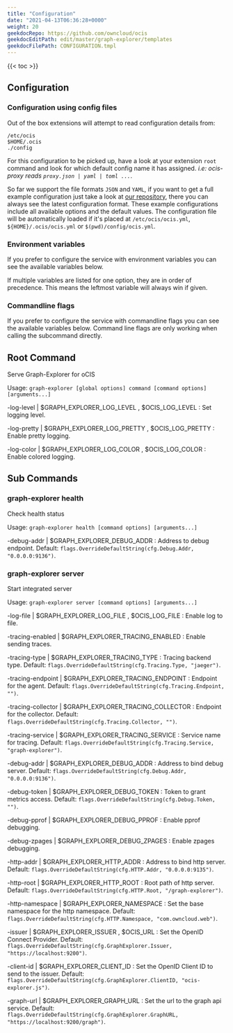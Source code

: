 ```yaml
---
title: "Configuration"
date: "2021-04-13T06:36:28+0000"
weight: 20
geekdocRepo: https://github.com/owncloud/ocis
geekdocEditPath: edit/master/graph-explorer/templates
geekdocFilePath: CONFIGURATION.tmpl
---
```


{{< toc >}}

## Configuration

### Configuration using config files

Out of the box extensions will attempt to read configuration details from:

```console
/etc/ocis
$HOME/.ocis
./config
```

For this configuration to be picked up, have a look at your extension `root` command and look for which default config name it has assigned. *i.e: ocis-proxy reads `proxy.json | yaml | toml ...`*.

So far we support the file formats `JSON` and `YAML`, if you want to get a full example configuration just take a look at [our repository](https://github.com/owncloud/ocis/tree/master/graph-explorer/config), there you can always see the latest configuration format. These example configurations include all available options and the default values. The configuration file will be automatically loaded if it's placed at `/etc/ocis/ocis.yml`, `${HOME}/.ocis/ocis.yml` or `$(pwd)/config/ocis.yml`.

### Environment variables

If you prefer to configure the service with environment variables you can see the available variables below.

If multiple variables are listed for one option, they are in order of precedence. This means the leftmost variable will always win if given.

### Commandline flags

If you prefer to configure the service with commandline flags you can see the available variables below. Command line flags are only working when calling the subcommand directly.

## Root Command

Serve Graph-Explorer for oCIS

Usage: `graph-explorer [global options] command [command options] [arguments...]`

-log-level |  $GRAPH_EXPLORER_LOG_LEVEL , $OCIS_LOG_LEVEL
: Set logging level.

-log-pretty |  $GRAPH_EXPLORER_LOG_PRETTY , $OCIS_LOG_PRETTY
: Enable pretty logging.

-log-color |  $GRAPH_EXPLORER_LOG_COLOR , $OCIS_LOG_COLOR
: Enable colored logging.

## Sub Commands

### graph-explorer health

Check health status

Usage: `graph-explorer health [command options] [arguments...]`

-debug-addr |  $GRAPH_EXPLORER_DEBUG_ADDR
: Address to debug endpoint. Default: `flags.OverrideDefaultString(cfg.Debug.Addr, "0.0.0.0:9136")`.

### graph-explorer server

Start integrated server

Usage: `graph-explorer server [command options] [arguments...]`

-log-file |  $GRAPH_EXPLORER_LOG_FILE , $OCIS_LOG_FILE
: Enable log to file.

-tracing-enabled |  $GRAPH_EXPLORER_TRACING_ENABLED
: Enable sending traces.

-tracing-type |  $GRAPH_EXPLORER_TRACING_TYPE
: Tracing backend type. Default: `flags.OverrideDefaultString(cfg.Tracing.Type, "jaeger")`.

-tracing-endpoint |  $GRAPH_EXPLORER_TRACING_ENDPOINT
: Endpoint for the agent. Default: `flags.OverrideDefaultString(cfg.Tracing.Endpoint, "")`.

-tracing-collector |  $GRAPH_EXPLORER_TRACING_COLLECTOR
: Endpoint for the collector. Default: `flags.OverrideDefaultString(cfg.Tracing.Collector, "")`.

-tracing-service |  $GRAPH_EXPLORER_TRACING_SERVICE
: Service name for tracing. Default: `flags.OverrideDefaultString(cfg.Tracing.Service, "graph-explorer")`.

-debug-addr |  $GRAPH_EXPLORER_DEBUG_ADDR
: Address to bind debug server. Default: `flags.OverrideDefaultString(cfg.Debug.Addr, "0.0.0.0:9136")`.

-debug-token |  $GRAPH_EXPLORER_DEBUG_TOKEN
: Token to grant metrics access. Default: `flags.OverrideDefaultString(cfg.Debug.Token, "")`.

-debug-pprof |  $GRAPH_EXPLORER_DEBUG_PPROF
: Enable pprof debugging.

-debug-zpages |  $GRAPH_EXPLORER_DEBUG_ZPAGES
: Enable zpages debugging.

-http-addr |  $GRAPH_EXPLORER_HTTP_ADDR
: Address to bind http server. Default: `flags.OverrideDefaultString(cfg.HTTP.Addr, "0.0.0.0:9135")`.

-http-root |  $GRAPH_EXPLORER_HTTP_ROOT
: Root path of http server. Default: `flags.OverrideDefaultString(cfg.HTTP.Root, "/graph-explorer")`.

-http-namespace |  $GRAPH_EXPLORER_NAMESPACE
: Set the base namespace for the http namespace. Default: `flags.OverrideDefaultString(cfg.HTTP.Namespace, "com.owncloud.web")`.

-issuer |  $GRAPH_EXPLORER_ISSUER , $OCIS_URL
: Set the OpenID Connect Provider. Default: `flags.OverrideDefaultString(cfg.GraphExplorer.Issuer, "https://localhost:9200")`.

-client-id |  $GRAPH_EXPLORER_CLIENT_ID
: Set the OpenID Client ID to send to the issuer. Default: `flags.OverrideDefaultString(cfg.GraphExplorer.ClientID, "ocis-explorer.js")`.

-graph-url |  $GRAPH_EXPLORER_GRAPH_URL
: Set the url to the graph api service. Default: `flags.OverrideDefaultString(cfg.GraphExplorer.GraphURL, "https://localhost:9200/graph")`.


